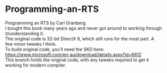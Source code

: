 # Programming-an-RTS
Programming an RTS by Carl Granberg. <br/>
I bought this book many years ago and never got around to working through it/understanding it. <br/>
The original code is 32-bit DirectX 9, which still runs for the most part. A few minor tweeks I think.<br/>
To build original code, you'll need the SKD here: https://www.microsoft.com/en-au/download/details.aspx?id=6812 <br/>
This branch holds the original code, with any tweeks required to get it working for modern compiler.<br/>

